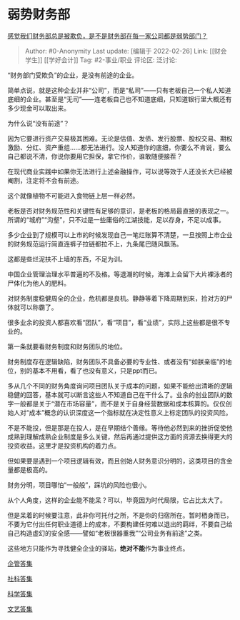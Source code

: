 # 弱势财务部
[感觉我们财务部总是被欺负，是不是财务部在每一家公司都是弱势部门？](https://www.zhihu.com/question/21361143/answer/726110374)

> Author: #0-Anonymity
> Last update: [编辑于 2022-02-26]
> Link: [[财会学生]] [[学好会计]]
> Tag: #2-事业/职业
> 评论区:
> 泛讨论:

“财务部门受欺负”的企业，是没有前途的企业。

简单点说，就是这种企业并非“公司”，而是“私司”——只有老板自己一个私人知道底细的企业。甚至是“无司”——连老板自己也不知道底细，只知道银行里大概还有多少现金可以取出来。

为什么说“没有前途”？

因为它要进行资产交易极其困难。无论是估值、发债、发行股票、股权交易、期权激励、分红、资产重组……都无法进行。没人知道你的底细，你要么不肯说，要么自己都说不清，你说你要用它担保，拿它作价，谁敢随便接茬？

在现代商业实践中如果你无法进行上述金融操作，可以说等效于人还没长大已经被阉割，注定将不会有前途。

这个就像植物不可能进入食物链上层一样必然。

老板是否对财务规范性和关键性有足够的意识，是老板的格局最直接的表现之一。所谓的“城府”“沟壑”，只不过是一些庸俗的江湖技能，足以存身，不足以成事。

多少企业到了规模可以上市的时候发现自己一笔烂账算不清楚，一旦按照上市企业的财务规范运行简直连裤子拉链都拉不上，九条尾巴随风飘荡。

这都是些烂泥扶不上墙的东西，不足为训。

中国企业管理治理水平普遍的不及格。等退潮的时候，海滩上会留下大片裸泳者的尸体化为他人的肥料。

对财务制度稳健周全的企业，危机都是良机。静静等着下降周期到来，捡对方的尸体就可以称霸了。

很多业余的投资人都喜欢看“团队”，看“项目”，看“业绩”，实际上这些都是很不专业的。

第一条就要看财务制度和财务团队的地位。

财务制度存在逻辑缺陷，财务团队不具备必要的专业性、或者没有“如朕亲临”的地位，别的基本不用看，看了也没有意义，只是ppt而已。

多从几个不同的财务角度询问项目团队关于成本的问题，如果不能给出清晰的逻辑稳健的回答，基本就可以断言这些人不知道自己在干什么了。业余的创业团队的数字一般都是关于“潜在市场容量”，而不是关于自身经营数据和成本核算的。仅仅创始人对“成本”概念的认识深度这一个指标就在决定性意义上标定团队的投资风险。

不是不能投，但是那是在投人，是在早期结个善缘。等待他必然到来的挫折促使他成熟到理解成熟企业制度是多么关键，然后再通过提供这方面的资源去换得更大的投资收益。这里才是投资机构的着力点。

但如果要是遇到一个项目逻辑有效，而且创始人财务意识分明的，这类项目的含金量都是极高的。

财务分明，项目哪怕“一般般”，踩坑的风险也很小。

从个人角度，这样的企业能不能呆？可以，毕竟因为时代局限，它占比太大了。

但是呆着的时候要注意，此非你可托付之所，不是你的归宿所在。暂时栖身而已，不要为它付出任何职业道德上的成本，不要构建任何难以退出的羁绊，不要自己给自己构造虚幻的安全感——譬如“老板很器重我”“公司业务有前途”之类。

这些地方只能作为寻找健全企业的驿站，**绝对不能**作为事业终点。

[企管答集](https://zhihu.com/collection/378738376)

[社科答集](https://zhihu.com/collection/304176992)

[科学答集](https://zhihu.com/collection/304168613)

[文艺答集](https://zhihu.com/collection/304177043)
